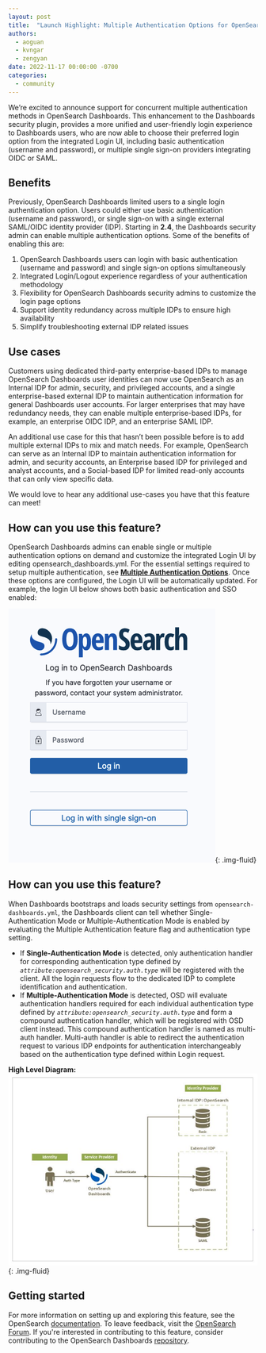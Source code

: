 ```yaml
---
layout: post
title:  "Launch Highlight: Multiple Authentication Options for OpenSearch Dashboards"
authors: 
  - aoguan
  - kvngar
  - zengyan
date: 2022-11-17 00:00:00 -0700
categories: 
  - community
---
```


We’re excited to announce support for concurrent multiple authentication methods in OpenSearch Dashboards. This enhancement to the Dashboards security plugin, provides a more unified and user-friendly login experience to Dashboards users, who are now able to choose their preferred login option from the integrated Login UI, including basic authentication (username and password), or multiple single sign-on providers integrating OIDC or SAML.

## Benefits

Previously, OpenSearch Dashboards limited users to a single login authentication option. Users could either use basic authentication (username and password), or single sign-on with a single external SAML/OIDC identity provider (IDP). Starting in **2.4**, the Dashboards security admin can enable multiple authentication options. Some of the benefits of enabling this are:

1. OpenSearch Dashboards users can login with basic authentication (username and password) and single sign-on options simultaneously
2. Integrated Login/Logout experience regardless of your authentication methodology
3. Flexibility for OpenSearch Dashboards security admins to customize the login page options
4. Support identity redundancy across multiple IDPs to ensure high availability
5. Simplify troubleshooting external IDP related issues

## Use cases

Customers using dedicated third-party enterprise-based IDPs to manage OpenSearch Dashboards user identities can now use OpenSearch as an Internal IDP for admin, security, and privileged accounts, and a single enterprise-based external IDP to maintain authentication information for general Dashboards user accounts. For larger enterprises that may have redundancy needs, they can enable multiple enterprise-based IDPs, for example, an enterprise OIDC IDP, and an enterprise SAML IDP.

An additional use case for this that hasn’t been possible before is to add multiple external IDPs to mix and match needs. For example, OpenSearch can serve as an Internal IDP to maintain authentication information for admin, and security accounts, an Enterprise based IDP for privileged and analyst accounts, and a Social-based IDP for limited read-only accounts that can only view specific data.

We would love to hear any additional use-cases you have that this feature can meet!

## How can you use this feature?

OpenSearch Dashboards admins can enable single or multiple authentication options on demand and customize the integrated Login UI by editing opensearch_dashboards.yml. For the essential settings required to setup multiple authentication, see [**Multiple Authentication Options**]({{site.url}}{{site.baseurl}}/security-plugin/configuration/multi-auth/). Once these options are configured, the Login UI will be automatically updated. For example, the login UI below shows both basic authentication and SSO enabled:

![Default Login UI](/assets/media/blog-images/2022-11-14-multiple-authentication/default-login-ui.png){: .img-fluid}

## How can you use this feature?

When Dashboards bootstraps and loads security settings from `opensearch-dashboards.yml`, the Dashboards client can tell whether Single-Authentication Mode or Multiple-Authentication Mode is enabled by evaluating the Multiple Authentication feature flag and authentication type setting.

* If **Single-Authentication Mode** is detected, only authentication handler for corresponding authentication type defined by *`attribute:opensearch_security.auth.type`* will be registered with the client. All the login requests flow to the dedicated IDP to complete identification and authentication.
* If **Multiple-Authentication Mode** is detected, OSD will evaluate authentication handlers required for each individual authentication type defined by *`attribute:opensearch_security.auth.type`* and form a compound authentication handler, which will be registered with OSD client instead. This compound authentication handler is named as multi-auth handler. Multi-auth handler is able to redirect the authentication request to various IDP endpoints for authentication interchangeably based on the authentication type defined within Login request. 

**High Level Diagram:**
![High Level Diagram](/assets/media/blog-images/2022-11-14-multiple-authentication/high-level-diagram.png){: .img-fluid}

## Getting started

For more information on setting up and exploring this feature, see the OpenSearch [documentation]({{site.url}}{{site.baseurl}}/security-plugin/configuration/multi-auth/). To leave feedback, visit the [OpenSearch Forum](https://forum.opensearch.org/t/feedback-experimental-feature-connect-to-external-data-sources/11144). If you're interested in contributing to this feature, consider contributing to the OpenSearch Dashboards [repository](https://github.com/opensearch-project/security-dashboards-plugin).